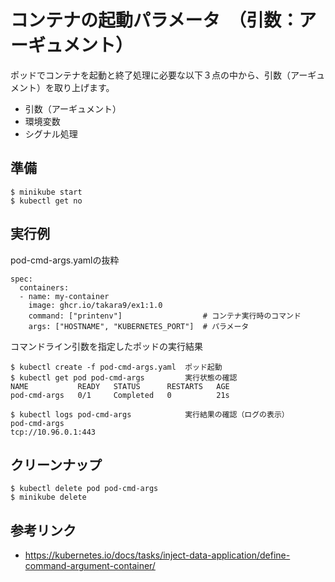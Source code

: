 # コンテナの起動パラメータ　（引数：アーギュメント）
ポッドでコンテナを起動と終了処理に必要な以下３点の中から、引数（アーギュメント）を取り上げます。
  - 引数（アーギュメント）
  - 環境変数
  - シグナル処理


## 準備
```
$ minikube start
$ kubectl get no
```

## 実行例

pod-cmd-args.yamlの抜粋
```
spec:
  containers:
  - name: my-container
    image: ghcr.io/takara9/ex1:1.0
    command: ["printenv"]                  # コンテナ実行時のコマンド
    args: ["HOSTNAME", "KUBERNETES_PORT"]  # パラメータ
```


コマンドライン引数を指定したポッドの実行結果
```
$ kubectl create -f pod-cmd-args.yaml  ポッド起動
$ kubectl get pod pod-cmd-args         実行状態の確認
NAME           READY   STATUS      RESTARTS   AGE
pod-cmd-args   0/1     Completed   0          21s

$ kubectl logs pod-cmd-args            実行結果の確認（ログの表示）
pod-cmd-args
tcp://10.96.0.1:443
```


## クリーンナップ
```
$ kubectl delete pod pod-cmd-args
$ minikube delete
```


## 参考リンク
- https://kubernetes.io/docs/tasks/inject-data-application/define-command-argument-container/
